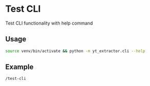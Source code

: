 # Test CLI

Test CLI functionality with help command

## Usage
```bash
source venv/bin/activate && python -m yt_extractor.cli --help
```

## Example
```
/test-cli
```
